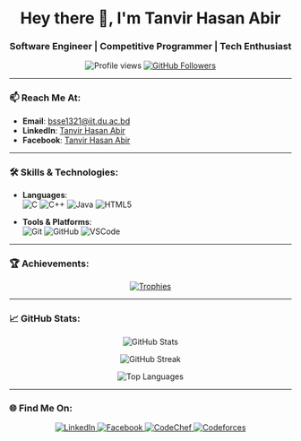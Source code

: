 <h1 align="center">Hey there 👋, I'm Tanvir Hasan Abir</h1>
<h3 align="center">Software Engineer | Competitive Programmer | Tech Enthusiast</h3>

<p align="center">
  <img src="https://komarev.com/ghpvc/?username=thabir303&label=Profile%20views&color=0e75b6&style=flat" alt="Profile views" />
  <a href="https://github.com/thabir303?tab=followers">
    <img src="https://img.shields.io/github/followers/thabir303?label=Followers&style=social" alt="GitHub Followers" />
  </a>
</p>

---

### 📫 Reach Me At:

- **Email**: [bsse1321@iit.du.ac.bd](mailto:bsse1321@iit.du.ac.bd)
- **LinkedIn**: [Tanvir Hasan Abir](https://linkedin.com/in/tanvir-hasan-abir)
- **Facebook**: [Tanvir Hasan Abir](https://fb.com/tanvir-hasan-abir)

---

### 🛠️ Skills & Technologies:

- **Languages**:  
  ![C](https://img.shields.io/badge/C-A8B9CC.svg?style=flat-square&logo=c&logoColor=white) 
  ![C++](https://img.shields.io/badge/C++-00599C.svg?style=flat-square&logo=c%2B%2B&logoColor=white) 
  ![Java](https://img.shields.io/badge/Java-007396.svg?style=flat-square&logo=java&logoColor=white) 
  ![HTML5](https://img.shields.io/badge/HTML5-E34F26.svg?style=flat-square&logo=html5&logoColor=white)

- **Tools & Platforms**:  
  ![Git](https://img.shields.io/badge/Git-F05032.svg?style=flat-square&logo=git&logoColor=white) 
  ![GitHub](https://img.shields.io/badge/GitHub-181717.svg?style=flat-square&logo=github&logoColor=white) 
  ![VSCode](https://img.shields.io/badge/VS_Code-007ACC.svg?style=flat-square&logo=visual-studio-code&logoColor=white)

---

### 🏆 Achievements:

<p align="center">
  <a href="https://github.com/ryo-ma/github-profile-trophy">
    <img src="https://github-profile-trophy.vercel.app/?username=thabir303&margin-w=15&theme=gruvbox&no-bg=true&no-frame=true" alt="Trophies" />
  </a>
</p>

---

### 📈 GitHub Stats:

<p align="center">
  <img src="https://github-readme-stats.vercel.app/api?username=thabir303&show_icons=true&theme=algolia" alt="GitHub Stats" />
</p>

<p align="center">
  <img src="https://github-readme-streak-stats.herokuapp.com/?user=thabir303&theme=algolia" alt="GitHub Streak" />
</p>

<p align="center">
  <img src="https://github-readme-stats.vercel.app/api/top-langs/?username=thabir303&layout=compact&theme=algolia" alt="Top Languages" />
</p>

---

### 🌐 Find Me On:

<p align="center">
  <a href="https://linkedin.com/in/tanvir-hasan-abir" target="_blank">
    <img src="https://img.shields.io/badge/LinkedIn-0077B5?style=for-the-badge&logo=linkedin&logoColor=white" alt="LinkedIn" />
  </a>
  <a href="https://fb.com/tanvir-hasan-abir" target="_blank">
    <img src="https://img.shields.io/badge/Facebook-1877F2?style=for-the-badge&logo=facebook&logoColor=white" alt="Facebook" />
  </a>
  <a href="https://www.codechef.com/users/th_abir303" target="_blank">
    <img src="https://img.shields.io/badge/CodeChef-5B4638?style=for-the-badge&logo=codechef&logoColor=white" alt="CodeChef" />
  </a>
  <a href="https://codeforces.com/profile/th_abir303" target="_blank">
    <img src="https://img.shields.io/badge/Codeforces-1F8ACB?style=for-the-badge&logo=codeforces&logoColor=white" alt="Codeforces" />
  </a>
</p>
